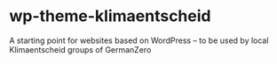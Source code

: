 # wp-theme-klimaentscheid
A starting point for websites based on WordPress – to be used by local Klimaentscheid groups of GermanZero
